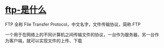 
# [ftp-是什么](../index/ftp.md#ftp-是什么)

FTP 全称 File Transfer Protocol，中文名字，文件传输协议，简称 FTP

一个用于在网络上的不同计算机之间传输文件的协议，一台作为服务器，另一台作为客户端，就可以实现文件的上传、下载

